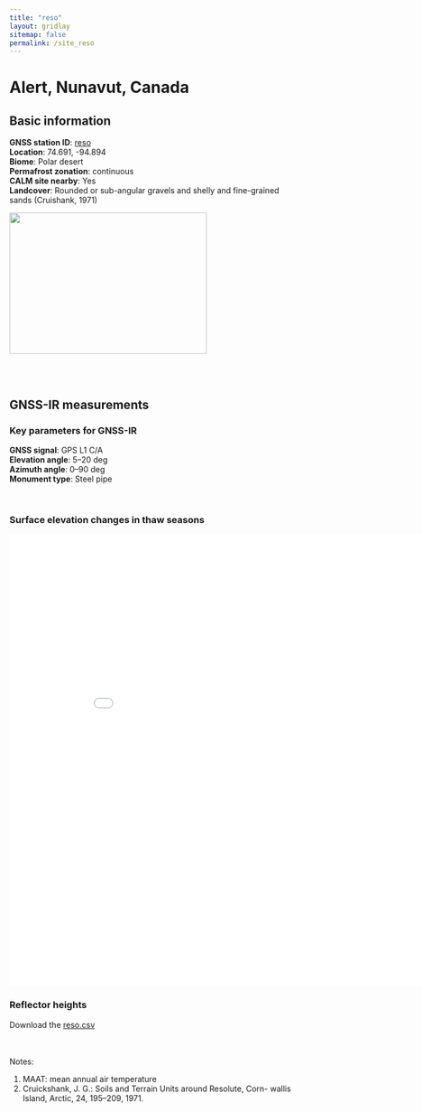 ```yaml
---
title: "reso"
layout: gridlay
sitemap: false
permalink: /site_reso
---
```


# Alert, Nunavut, Canada

## Basic information

<div markdown="0" id="information" class="col-sm-12">
    <!--
    <div markdown="0" id="geolocation" class="col-sm-6">
        <iframe width="350px" height="350px" frameborder="0" src="{{ site.url }}{{ site.baseurl }}/maps/reso.html"></iframe>  
    </div>
    -->
    <p>
        <b>GNSS station ID</b>:         <a href="https://webapp.geod.nrcan.gc.ca/geod/data-donnees/station/report-rapport.php?id=M009002">reso</a><br/>            
        <b>Location</b>:                74.691, -94.894<br/>
        <b>Biome</b>:                   Polar desert<br/>
        <b>Permafrost zonation</b>:     continuous<br/>
        <b>CALM site nearby</b>:        Yes<br/>
        <b>Landcover</b>:               Rounded or sub-angular gravels and shelly and fine-grained sands (Cruishank, 1971)
    </p>
    <p>
        <img src="{{ site.url }}{{ site.baseurl }}/photos/reso.jpg" width="350px" height="250px" border="0">
    </p>
</div>


<br/>
<br/>


## GNSS-IR measurements

<div markdown="0" id="parameter" class="col-sm-12">
    <h3>Key parameters for GNSS-IR</h3>
    <p>
    <b>GNSS signal</b>:            GPS L1 C/A <br/>
    <b>Elevation angle</b>:        5–20 deg <br/>
    <b>Azimuth angle</b>:          0–90 deg <br/>
    <b>Monument type</b>:          Steel pipe
    </p>
    <br/>
    <h3>Surface elevation changes in thaw seasons</h3>
    <iframe width="900" height="800" frameborder="0" scrolling="no" src="{{ site.url }}{{ site.baseurl }}/gnssir/reso_plot.html"></iframe>
    <br/>
    <h3>Reflector heights</h3>
    Download the <a href="{{ site.url }}{{ site.baseurl }}/gnssir/reso.csv">reso.csv</a>
</div>


<br/>
<br/>


Notes:
1. MAAT: mean annual air temperature
2. Cruickshank, J. G.: Soils and Terrain Units around Resolute, Corn- wallis Island, Arctic, 24, 195–209, 1971.




